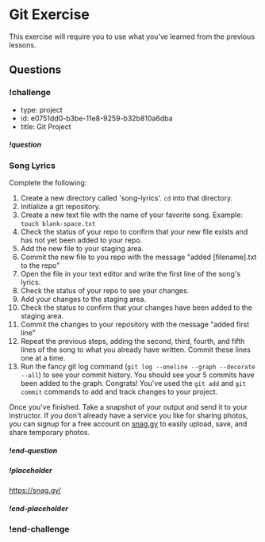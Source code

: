 # Git Exercise

This exercise will require you to use what you've learned from the previous lessons.

## Questions

<!-- Question -->

### !challenge

* type: project
* id: e0751dd0-b3be-11e8-9259-b32b810a6dba
* title: Git Project

##### !question

### Song Lyrics

Complete the following:

1. Create a new directory called 'song-lyrics'. `cd` into that directory.  
1. Initialize a git repository.
1. Create a new text file with the name of your favorite song. Example: `touch blank-space.txt`
1. Check the status of your repo to confirm that your new file exists and has not yet been added to your repo.
1. Add the new file to your staging area.
1. Commit the new file to you repo with the message "added \[filename\].txt to the repo"
1. Open the file in your text editor and write the first line of the song's lyrics.
1. Check the status of your repo to see your changes.
1. Add your changes to the staging area.
1. Check the status to confirm that your changes have been added to the staging area.
1. Commit the changes to your repository with the message "added first line"
1. Repeat the previous steps, adding the second, third, fourth, and fifth lines of the
song to what you already have written. Commit these lines one at a time.
1. Run the fancy git log command (`git log --oneline --graph --decorate --all`)
to see your commit history. You should see your 5 commits have been added to the
graph. Congrats! You've used the `git add` and `git commit` commands to add
and track changes to your project.

Once you've finished. Take a snapshot of your output and send it to your instructor. If you don't already have a service you like for sharing photos, you can signup for a free account on [snag.gy](https://snag.gy/) to easily upload, save, and share temporary photos.

##### !end-question

##### !placeholder

https://snag.gy/<id>

##### !end-placeholder

### !end-challenge
